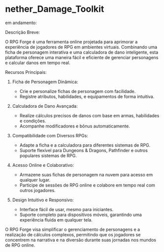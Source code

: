 # nether_Damage_Toolkit
em andamento:

Descrição Breve:

O RPG Forge é uma ferramenta online projetada para aprimorar a experiência de jogadores de RPG em ambientes virtuais. Combinando uma ficha de personagem interativa e uma calculadora de dano inteligente, esta plataforma oferece uma maneira fácil e eficiente de gerenciar personagens e calcular danos em tempo real.

Recursos Principais:

1. Ficha de Personagem Dinâmica:
   - Crie e personalize fichas de personagem com facilidade.
   - Registre atributos, habilidades, e equipamentos de forma intuitiva.

2. Calculadora de Dano Avançada:
   - Realize cálculos precisos de danos com base em armas, habilidades e condições.
   - Acompanhe modificadores e bônus automaticamente.

3. Compatibilidade com Diversos RPGs:
   - Adapte a ficha e a calculadora para diferentes sistemas de RPG.
   - Suporte flexível para Dungeons & Dragons, Pathfinder e outros populares sistemas de RPG.

4. Acesso Online e Colaborativo:
   - Armazene suas fichas de personagem na nuvem para acesso em qualquer lugar.
   - Participe de sessões de RPG online e colabore em tempo real com outros jogadores.

5. Design Intuitivo e Responsivo:
   - Interface fácil de usar, mesmo para iniciantes.
   - Suporte completo para dispositivos móveis, garantindo uma experiência fluida em qualquer tela.

O RPG Forge visa simplificar o gerenciamento de personagens e a realização de cálculos complexos, permitindo que os jogadores se concentrem na narrativa e na diversão durante suas jornadas nos mundos de RPG online.
